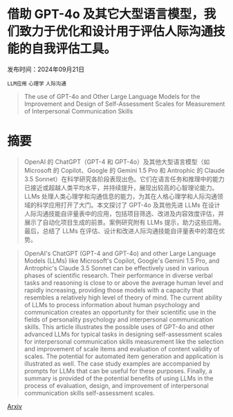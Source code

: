 # 借助 GPT-4o 及其它大型语言模型，我们致力于优化和设计用于评估人际沟通技能的自我评估工具。

发布时间：2024年09月21日

`LLM应用` `心理学` `人际沟通`

> The use of GPT-4o and Other Large Language Models for the Improvement and Design of Self-Assessment Scales for Measurement of Interpersonal Communication Skills

# 摘要

> OpenAI 的 ChatGPT（GPT-4 和 GPT-4o）及其他大型语言模型（如 Microsoft 的 Copilot、Google 的 Gemini 1.5 Pro 和 Antrophic 的 Claude 3.5 Sonnet）在科学研究各阶段表现出色。它们在语言任务和推理中的能力已接近或超越人类平均水平，并持续提升，展现出较高的心智理论能力。LLMs 处理人类心理学和沟通信息的能力，为其在人格心理学和人际沟通领域的科学应用打开了大门。本文探讨了 GPT-4o 及其他先进 LLMs 在设计人际沟通技能自评量表中的应用，包括项目筛选、改进及内容效度评估，并展示了自动化项目生成的前景。案例研究附有 LLMs 提示，助力这些应用。最后，总结了 LLMs 在评估、设计和改进人际沟通技能自评量表中的潜在优势。

> OpenAI's ChatGPT (GPT-4 and GPT-4o) and other Large Language Models (LLMs) like Microsoft's Copilot, Google's Gemini 1.5 Pro, and Antrophic's Claude 3.5 Sonnet can be effectively used in various phases of scientific research. Their performance in diverse verbal tasks and reasoning is close to or above the average human level and rapidly increasing, providing those models with a capacity that resembles a relatively high level of theory of mind. The current ability of LLMs to process information about human psychology and communication creates an opportunity for their scientific use in the fields of personality psychology and interpersonal communication skills. This article illustrates the possible uses of GPT-4o and other advanced LLMs for typical tasks in designing self-assessment scales for interpersonal communication skills measurement like the selection and improvement of scale items and evaluation of content validity of scales. The potential for automated item generation and application is illustrated as well. The case study examples are accompanied by prompts for LLMs that can be useful for these purposes. Finally, a summary is provided of the potential benefits of using LLMs in the process of evaluation, design, and improvement of interpersonal communication skills self-assessment scales.

[Arxiv](https://arxiv.org/abs/2409.14050)